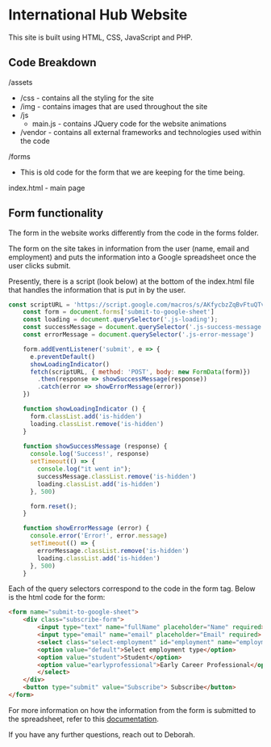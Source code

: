 # International Hub Website

This site is built using HTML, CSS, JavaScript and PHP.

## Code Breakdown

/assets <br>
- /css - contains all the styling for the site <br>
- /img - contains images that are used throughout the site
- /js
    - main.js - contains JQuery code for the website animations
- /vendor - contains all external frameworks and technologies used within the code <br>

/forms <br>
- This is old code for the form that we are keeping for the time being. <br>

index.html - main page

## Form functionality

The form in the website works differently from the code in the forms folder.

The form on the site takes in information from the user (name, email and employment) and puts the information into a Google spreadsheet once the user clicks submit. 

Presently, there is a script (look below) at the bottom of the index.html file that handles the information that is put in by the user. 

```Javascript
const scriptURL = 'https://script.google.com/macros/s/AKfycbzZqBvFtuQTveQVI5r8jLfYx0vCFe9hh_MjVUTJeWGorLXhtmo/exec'
    const form = document.forms['submit-to-google-sheet']
    const loading = document.querySelector('.js-loading');
    const successMessage = document.querySelector('.js-success-message')
    const errorMessage = document.querySelector('.js-error-message')

    form.addEventListener('submit', e => {
      e.preventDefault()
      showLoadingIndicator()
      fetch(scriptURL, { method: 'POST', body: new FormData(form)})
        .then(response => showSuccessMessage(response))
        .catch(error => showErrorMessage(error))
    })

    function showLoadingIndicator () {
      form.classList.add('is-hidden')
      loading.classList.remove('is-hidden')
    }
    
    function showSuccessMessage (response) {
      console.log('Success!', response)
      setTimeout(() => {
        console.log("it went in");
        successMessage.classList.remove('is-hidden')
        loading.classList.add('is-hidden')
      }, 500)

      form.reset();
    }

    function showErrorMessage (error) {
      console.error('Error!', error.message)
      setTimeout(() => {
        errorMessage.classList.remove('is-hidden')
        loading.classList.add('is-hidden')
      }, 500)
    }
```

Each of the query selectors correspond to the code in the form tag. Below is the html code for the form:
```HTML
<form name="submit-to-google-sheet">
    <div class="subscribe-form">
        <input type="text" name="fullName" placeholder="Name" required>
        <input type="email" name="email" placeholder="Email" required>
        <select class="select-employment" id="employment" name="employmentType">
        <option value="default">Select employment type</option>
        <option value="student">Student</option>
        <option value="earlyprofessional">Early Career Professional</option>
        </select>
    </div>
    <button type="submit" value="Subscribe"> Subscribe</button>
</form>
```
For more information on how the information from the form is submitted to the spreadsheet, refer to this [documentation](https://github.com/jamiewilson/form-to-google-sheets). 

If you have any further questions, reach out to Deborah.